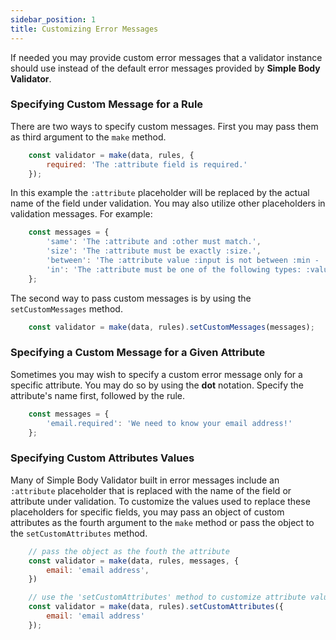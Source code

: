 ```yaml
---
sidebar_position: 1
title: Customizing Error Messages
---
```


If needed you may provide custom error messages that a validator instance should use instead of the default error messages provided by **Simple Body Validator**. 

### Specifying Custom Message for a Rule

There are two ways to specify custom messages. First you may pass them as third argument to the <code>make</code> method.

```js
    const validator = make(data, rules, {
        required: 'The :attribute field is required.'
    });
```

In this example the <code>:attribute</code> placeholder will be replaced by the actual name of the field under validation. You may also utilize other placeholders in validation messages. For example:

```js
    const messages = {
        'same': 'The :attribute and :other must match.',
        'size': 'The :attribute must be exactly :size.',
        'between': 'The :attribute value :input is not between :min - :max.',
        'in': 'The :attribute must be one of the following types: :values'
    };

```

The second way to pass custom messages is by using the <code>setCustomMessages</code> method.

```js
    const validator = make(data, rules).setCustomMessages(messages);
```

### Specifying a Custom Message for a Given Attribute

Sometimes you may wish to specify a custom error message only for a specific attribute. You may do so by using the **dot** notation. Specify the attribute's name first, followed by the rule.

```js
    const messages = {
        'email.required': 'We need to know your email address!'
    };
```

### Specifying Custom Attributes Values

Many of Simple Body Validator built in error messages include an <code>:attribute</code> placeholder that is replaced with the name of the field or attribute under validation. To customize the values used to replace these placeholders for specific fields, you may pass an object of custom attributes as the fourth argument to the <code>make</code> method or pass the object to the <code>setCustomAttributes</code> method.

```js
    // pass the object as the fouth the attribute
    const validator = make(data, rules, messages, {
        email: 'email address',
    })
```

```js
    // use the 'setCustomAttributes' method to customize attribute value
    const validator = make(data, rules).setCustomAttributes({
        email: 'email address'
    });
```


